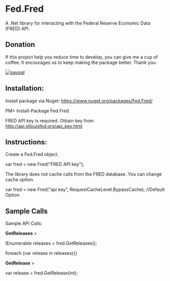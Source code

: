 # Fed.Fred

A .Net library for interacting with the Federal Reserve Economic Data (FRED) API.

## Donation
If this project help you reduce time to develop, you can give me a cup of coffee. It encourages us to keep making the package better. Thank you.

[![paypal](https://www.paypalobjects.com/en_US/i/btn/btn_donateCC_LG.gif)](https://www.paypal.com/cgi-bin/webscr?cmd=_s-xclick&hosted_button_id=MQ8JUTVXDMMTG&source=url)


## Installation:

Install package via Nuget: https://www.nuget.org/packages/Fed.Fred/

PM> Install-Package Fed.Fred

FRED API key is required. Obtain key from http://api.stlouisfed.org/api_key.html


## Instructions:

Create a Fed.Fred object.

var fred = new Fred("FRED API key");

The library does not cache calls from the FRED database. You can change cache option.

var fred = new Fred("api key", RequestCacheLevel.BypassCache); //Default Option


## Sample Calls

Sample API Calls:

<b>GetReleases</b> >

IEnumerable<Release> releases = fred.GetReleases();

foreach (var release in releases){}

<b>GetRelease</b> >

var release = fred.GetRelease(int);


